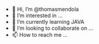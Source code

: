- 👋 Hi, I’m @thomasmendola
- 👀 I’m interested in ...
- 🌱 I’m currently learning JAVA
- 💞️ I’m looking to collaborate on ...
- 📫 How to reach me ...

<!---
thomasmendola/thomasmendola is a ✨ special ✨ repository because its `README.md` (this file) appears on your GitHub profile.
You can click the Preview link to take a look at your changes.
--->

